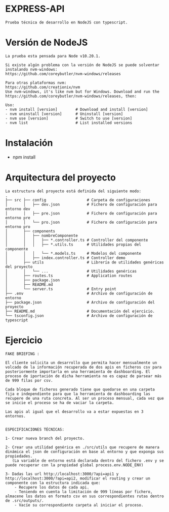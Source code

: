 # EXPRESS-API

    Prueba técnica de desarrollo en NodeJS con typescript. 

# Versión de NodeJS

    La prueba esta pensada para Node v10.20.1.

    Si existe algún problema con la versión de NodeJS se puede solventar instalando nvm-windows:
    https://github.com/coreybutler/nvm-windows/releases
    
    Para otras plataformas nvm:
    https://github.com/creationix/nvm
    Use nvm-windows, it's like nvm but for Windows. Download and run the https://github.com/coreybutler/nvm-windows/releases, then:

    Uso:
    - nvm install [version]        # Download and install [version]
    - nvm uninstall [version]      # Uninstall [version]
    - nvm use [version]            # Switch to use [version]
    - nvm list                     # List installed versions

# Instalación

  - npm install

# Arquitectura del proyecto

    La estructura del proyecto está definida del siguiente modo:
    .
    ├── src ├── config                  # Carpeta de configuraciones
    │       │   ├── dev.json            # Fichero de configuración para entorno dev
    │       │   ├── pre.json            # Fichero de configuración para entorno pre
    │       │   └── pro.json            # Fichero de configuración para entorno pro
    │       ├── components   
    │       │   ├── nombreComponente
    │       │   │   ├── *.controller.ts # Controller del componente
    │       │   │   ├── *.utils.ts      # Utilidades propias del componente
    │       │   │   └── *.models.ts     # Modelos del componente
    │       │   ├── index.controller.ts # Controller demo
    │       ├── utils                   # Librería de utilidades genéricas del proyecto
    │       │   └── ...                 # Utilidades genéricas
    │       ├── routes.ts               # Application routes
    │       ├── package.json           
    │       ├── README.md         
    │       └── server.ts               # Entry point
    ├── .env                            # Archivo de configuración de entorno
    ├── package.json                    # Archivo de configuración del proyecto
    ├── README.md                       # Documentación del ejercicio.
    └── tsconfig.json                   # Archivo de configuración de typescript

# Ejercicio

    FAKE BRIEFING :
    
    El cliente solicita un desarrollo que permita hacer mensualmente un volcado de la información recuperada de dos apis en ficheros csv para posteriormente importarla en una herramienta de dashboarding. El proceso de iportación de dicha herramienta no es capaz de parsear más de 999 filas por csv.

    Cada bloque de ficheros generado tiene que quedarse en una carpeta fija e independiente para que la herramienta de dashboarding las recupere de una ruta concreta. Al ser un proceso mensual, cada vez que se inicie el proceso se ha de vaciar la carpeta.

    Las apis al igual que el desarrollo va a estar expuestas en 3 entornos.

    
    ESPECIFICACIONES TÉCNICAS:

    1- Crear nueva branch del proyecto.

    2- Crear una utilidad genérica en ./src/utils que recupere de manera dinámica el json de configuración en base al entorno y que exponga sus propiedades.
       (La variable de entorno está declarada dentro del fichero .env y se puede recuperar con la propiedad global process.env.NODE_ENV)

    3- Dadas las url http://localhost:3000/?api=api1 y http://localhost:3000/?api=api2, modificar el routing y crear un componente con la estructura indicada que: 
        - Recupere los datos de cada api.
        - Teniendo en cuenta la limitación de 999 líneas por fichero, almacene los datos en formato csv en sus correspondientes rutas dentro de .src/outputs/.
        - Vacíe su correspondiente carpeta al iniciar el proceso.

